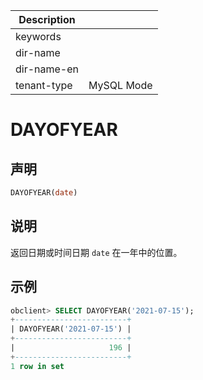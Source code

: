 | Description   |                 |
|---------------|-----------------|
| keywords      |                 |
| dir-name      |                 |
| dir-name-en   |                 |
| tenant-type   | MySQL Mode      |

# DAYOFYEAR

## 声明

```sql
DAYOFYEAR(date)
```

## 说明

返回日期或时间日期 `date` 在一年中的位置。

## 示例

```sql
obclient> SELECT DAYOFYEAR('2021-07-15');
+-------------------------+
| DAYOFYEAR('2021-07-15') |
+-------------------------+
|                     196 |
+-------------------------+
1 row in set
```
